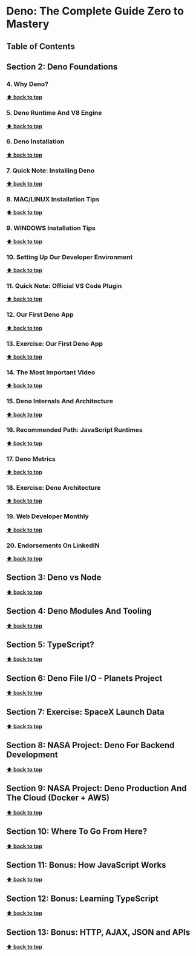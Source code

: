 # Deno: The Complete Guide Zero to Mastery

## Table of Contents

## Section 2: Deno Foundations

### 4. Why Deno?
**[⬆ back to top](#table-of-contents)**

### 5. Deno Runtime And V8 Engine
**[⬆ back to top](#table-of-contents)**

### 6. Deno Installation
**[⬆ back to top](#table-of-contents)**

### 7. Quick Note: Installing Deno
**[⬆ back to top](#table-of-contents)**

### 8. MAC/LINUX Installation Tips
**[⬆ back to top](#table-of-contents)**

### 9. WINDOWS Installation Tips
**[⬆ back to top](#table-of-contents)**

### 10. Setting Up Our Developer Environment
**[⬆ back to top](#table-of-contents)**

### 11. Quick Note: Official VS Code Plugin
**[⬆ back to top](#table-of-contents)**

### 12. Our First Deno App
**[⬆ back to top](#table-of-contents)**

### 13. Exercise: Our First Deno App
**[⬆ back to top](#table-of-contents)**

### 14. The Most Important Video
**[⬆ back to top](#table-of-contents)**

### 15. Deno Internals And Architecture
**[⬆ back to top](#table-of-contents)**

### 16. Recommended Path: JavaScript Runtimes
**[⬆ back to top](#table-of-contents)**

### 17. Deno Metrics
**[⬆ back to top](#table-of-contents)**

### 18. Exercise: Deno Architecture
**[⬆ back to top](#table-of-contents)**

### 19. Web Developer Monthly
**[⬆ back to top](#table-of-contents)**

### 20. Endorsements On LinkedIN
**[⬆ back to top](#table-of-contents)**

## Section 3: Deno vs Node
**[⬆ back to top](#table-of-contents)**

## Section 4: Deno Modules And Tooling
**[⬆ back to top](#table-of-contents)**

## Section 5: TypeScript?
**[⬆ back to top](#table-of-contents)**

## Section 6: Deno File I/O - Planets Project
**[⬆ back to top](#table-of-contents)**

## Section 7: Exercise: SpaceX Launch Data
**[⬆ back to top](#table-of-contents)**

## Section 8: NASA Project: Deno For Backend Development
**[⬆ back to top](#table-of-contents)**

## Section 9: NASA Project: Deno Production And The Cloud (Docker + AWS)
**[⬆ back to top](#table-of-contents)**

## Section 10: Where To Go From Here?
**[⬆ back to top](#table-of-contents)**

## Section 11: Bonus: How JavaScript Works
**[⬆ back to top](#table-of-contents)**

## Section 12: Bonus: Learning TypeScript
**[⬆ back to top](#table-of-contents)**

## Section 13: Bonus: HTTP, AJAX, JSON and APIs
**[⬆ back to top](#table-of-contents)**
